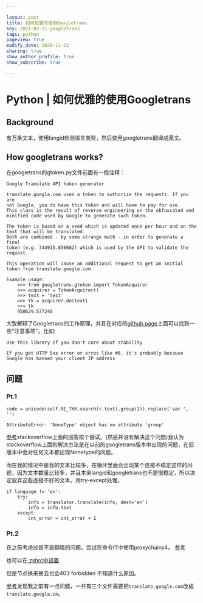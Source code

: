 ```yaml
---

layout: post
title: 如何优雅的使用Googletrans
key: 2021-03-21-googletrans
tags: python
pageview: true
modify_date: 2020-11-22
sharing: true
show_author_profile: true
show_subscribe: true

---
```



# Python | 如何优雅的使用Googletrans

## Background

有万条文本，使用langid检测语言类型，然后使用googletrans翻译成英文。

## How googletrans works?
在googletrans的gtoken.py文件前面有一段注释：

```
Google Translate API token generator

translate.google.com uses a token to authorize the requests. If you are
not Google, you do have this token and will have to pay for use.
This class is the result of reverse engineering on the obfuscated and
minified code used by Google to generate such token.

The token is based on a seed which is updated once per hour and on the
text that will be translated.
Both are combined - by some strange math - in order to generate a final
token (e.g. 744915.856682) which is used by the API to validate the
request.

This operation will cause an additional request to get an initial
token from translate.google.com.

Example usage:
    >>> from googletrans.gtoken import TokenAcquirer
    >>> acquirer = TokenAcquirer()
    >>> text = 'test'
    >>> tk = acquirer.do(text)
    >>> tk
    950629.577246
```

大致解释了Googletrans的工作原理，并且在对应的[github page](https://github.com/ssut/py-googletrans)上面可以找到一些"注意事项"。比如:

```
Use this library if you don't care about stability

If you get HTTP 5xx error or erros like #6, it's probably because Google has banned your client IP address
```

## 问题
### Pt.1
```
code = unicode(self.RE_TKK.search(r.text).group(1)).replace('var ', '')

AttributeError: 'NoneType' object has no attribute 'group'
```

[参考](https://stackoverflow.com/questions/52455774/googletrans-stopped-working-with-error-nonetype-object-has-no-attribute-group)stackoverflow上面的回答挨个尝试。(然后并没有解决这个问题)我认为stackoverflow上面的解决方法是在以前的googletrans版本中出现的问题，在旧版本中会对任何文本都出现Nonetype的问题。


而在我的情况中是我的文本比较多，在循环里面会出现某个连接不稳定这样的问题，因为文本数量比较多，并且本来langid和googletrans也不是很稳定，所以决定放弃这些连接不好的文本。用try-except处理。

```
if language != 'en':
    try:
        info = translator.translate(info, dest='en')
        info = info.text
    except:
        cnt_error = cnt_error + 1
```

### Pt.2

在之前考虑过是不是翻墙的问题。尝试在命令行中使用proxychains4。
[参考](https://medium.com/@xiaoqinglin2018/mac-osx-使用proxychains-ng-91ba61472fdf)

也可以在[.zshrc中设置](https://zhuanlan.zhihu.com/p/47849525)

但是节点换来换去也会403 forbidden 不知道什么原因。


[参考](https://blog.csdn.net/ssjdoudou/article/details/84261341)发现我之前有一点问题，一共有三个文件需要把`translate.google.com`改成`translate.google.cn`。